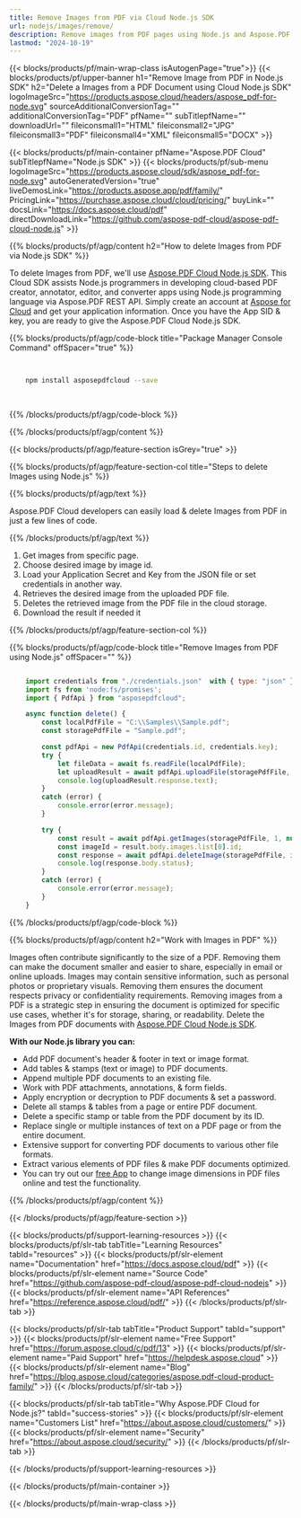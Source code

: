 ```yaml
---
title: Remove Images from PDF via Cloud Node.js SDK 
url: nodejs/images/remove/
description: Remove images from PDF pages using Node.js and Aspose.PDF Cloud SDK.
lastmod: "2024-10-19"
---
```


{{< blocks/products/pf/main-wrap-class isAutogenPage="true">}}
{{< blocks/products/pf/upper-banner h1="Remove Image from PDF in Node.js SDK" h2="Delete a Images from a PDF Document using Cloud Node.js SDK" logoImageSrc="https://products.aspose.cloud/headers/aspose_pdf-for-node.svg" sourceAdditionalConversionTag="" additionalConversionTag="PDF" pfName="" subTitlepfName="" downloadUrl="" fileiconsmall1="HTML" fileiconsmall2="JPG" fileiconsmall3="PDF" fileiconsmall4="XML" fileiconsmall5="DOCX" >}}

{{< blocks/products/pf/main-container pfName="Aspose.PDF Cloud" subTitlepfName="Node.js SDK" >}}
{{< blocks/products/pf/sub-menu logoImageSrc="https://products.aspose.cloud/sdk/aspose_pdf-for-node.svg"
autoGeneratedVersion="true"
liveDemosLink="https://products.aspose.app/pdf/family/" PricingLink="https://purchase.aspose.cloud/cloud/pricing/" buyLink="" docsLink="https://docs.aspose.cloud/pdf"  directDownloadLink="https://github.com/aspose-pdf-cloud/aspose-pdf-cloud-node.js" >}}

{{% blocks/products/pf/agp/content h2="How to delete Images from PDF via Node.js SDK" %}}

To delete Images from PDF, we'll use
[Aspose.PDF Cloud Node.js SDK](https://products.aspose.cloud/pdf/nodejs/). This Cloud SDK assists Node.js programmers in developing cloud-based PDF creator, annotator, editor, and converter apps using Node.js programming language via Aspose.PDF REST API. Simply create an account at [Aspose for Cloud](https://dashboard.aspose.cloud/#/apps) and get your application information. Once you have the App SID & key, you are ready to give the Aspose.PDF Cloud Node.js SDK.

{{% blocks/products/pf/agp/code-block title="Package Manager Console Command" offSpacer="true" %}}

```bash

     
    npm install asposepdfcloud --save
     
     

```

{{% /blocks/products/pf/agp/code-block %}}

{{% /blocks/products/pf/agp/content %}}

{{< blocks/products/pf/agp/feature-section isGrey="true" >}}

{{% blocks/products/pf/agp/feature-section-col title="Steps to delete Images using Node.js" %}}

{{% blocks/products/pf/agp/text %}}

Aspose.PDF Cloud developers can easily load & delete Images from PDF in just a few lines of code.

{{% /blocks/products/pf/agp/text %}}

1. Get images from specific page.
1. Choose desired image by image id.
1. Load your Application Secret and Key from the JSON file or set credentials in another way.
1. Retrieves the desired image from the uploaded PDF file.
1. Deletes the retrieved image from the PDF file in the cloud storage.
1. Download the result if needed it

{{% /blocks/products/pf/agp/feature-section-col %}}


{{% blocks/products/pf/agp/code-block title="Remove Images from PDF using Node.js" offSpacer="" %}}

```js

    import credentials from "./credentials.json"  with { type: "json" };
    import fs from 'node:fs/promises';
    import { PdfApi } from "asposepdfcloud";

    async function delete() {
        const localPdfFile = "C:\\Samples\\Sample.pdf";
        const storagePdfFile = "Sample.pdf";

        const pdfApi = new PdfApi(credentials.id, credentials.key);
        try {
            let fileData = await fs.readFile(localPdfFile);
            let uploadResult = await pdfApi.uploadFile(storagePdfFile, fileData);
            console.log(uploadResult.response.text);
        }
        catch (error) {
            console.error(error.message);
        }

        try {
            const result = await pdfApi.getImages(storagePdfFile, 1, null, null);
            const imageId = result.body.images.list[0].id;
            const response = await pdfApi.deleteImage(storagePdfFile, imageId);
            console.log(response.body.status);
        }
        catch (error) {
            console.error(error.message);
        }
    }
```

{{% /blocks/products/pf/agp/code-block %}}

{{% blocks/products/pf/agp/content h2="Work with Images in PDF" %}}

Images often contribute significantly to the size of a PDF. Removing them can make the document smaller and easier to share, especially in email or online uploads.
Images may contain sensitive information, such as personal photos or proprietary visuals. Removing them ensures the document respects privacy or confidentiality requirements.
Removing images from a PDF is a strategic step in ensuring the document is optimized for specific use cases, whether it's for storage, sharing, or readability.
Delete the Images from PDF documents with [Aspose.PDF Cloud Node.js SDK](https://products.aspose.cloud/pdf/nodejs/).

**With our Node.js library you can:**

+ Add PDF document's header & footer in text or image format.
+ Add tables & stamps (text or image) to PDF documents.
+ Append multiple PDF documents to an existing file.
+ Work with PDF attachments, annotations, & form fields.
+ Apply encryption or decryption to PDF documents & set a password.
+ Delete all stamps & tables from a page or entire PDF document.
+ Delete a specific stamp or table from the PDF document by its ID.
+ Replace single or multiple instances of text on a PDF page or from the entire document.
+ Extensive support for converting PDF documents to various other file formats.
+ Extract various elements of PDF files & make PDF documents optimized.
+ You can try out our [free App](https://products.aspose.app/pdf/crop) to change image dimensions in PDF files online and test the functionality.

{{% /blocks/products/pf/agp/content %}}

{{< /blocks/products/pf/agp/feature-section >}}

{{< blocks/products/pf/support-learning-resources >}}
{{< blocks/products/pf/slr-tab tabTitle="Learning Resources" tabId="resources" >}}
{{< blocks/products/pf/slr-element name="Documentation" href="https://docs.aspose.cloud/pdf" >}}
{{< blocks/products/pf/slr-element name="Source Code" href="https://github.com/aspose-pdf-cloud/aspose-pdf-cloud-nodejs" >}}
{{< blocks/products/pf/slr-element name="API References" href="https://reference.aspose.cloud/pdf/" >}}
{{< /blocks/products/pf/slr-tab >}}

{{< blocks/products/pf/slr-tab tabTitle="Product Support" tabId="support" >}}
{{< blocks/products/pf/slr-element name="Free Support" href="https://forum.aspose.cloud/c/pdf/13" >}}
{{< blocks/products/pf/slr-element name="Paid Support" href="https://helpdesk.aspose.cloud" >}}
{{< blocks/products/pf/slr-element name="Blog" href="https://blog.aspose.cloud/categories/aspose.pdf-cloud-product-family/" >}}
{{< /blocks/products/pf/slr-tab >}}

{{< blocks/products/pf/slr-tab tabTitle="Why Aspose.PDF Cloud for Node.js?" tabId="success-stories" >}}
{{< blocks/products/pf/slr-element name="Customers List" href="https://about.aspose.cloud/customers/" >}}
{{< blocks/products/pf/slr-element name="Security" href="https://about.aspose.cloud/security/" >}}
{{< /blocks/products/pf/slr-tab >}}

{{< /blocks/products/pf/support-learning-resources >}}

<!-- aboutfile Ends -->

{{< /blocks/products/pf/main-container >}}

{{< /blocks/products/pf/main-wrap-class >}}


